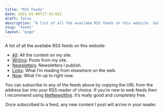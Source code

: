 ```yaml
---
title: "RSS Feeds"
date: 2021-01-08T17:14:01Z
draft: false
description: "A list of all the availabe RSS feeds on this website. Subscribe to feeds for all content, or articles, Newsletter issues or Notes individually."
slug: "feeds"
layout: "page"
---
```


A list of all the availabe RSS feeds on this website:

- [All](/feed.xml): All the content on my site.
- [Writing](/writing/feed.xml): Posts from my site.
- [Newsletters](/newsletter/feed.xml): Newsletters I publish.
- [Links](/links/feed.xml): What I’m reading from elsewhere on the web.
- [Now](/now/feed.xml): What I’m up to right now.

You can subscribe to any of the feeds above by copying the URL from the address bar into your RSS reader of choice. If you’re new to web feeds then I recommend using [NetNewsWire](https://netnewswire.com/). It’s really good and completely free.

Once subscribed to a feed, any new content I post will arrive in your reader.
